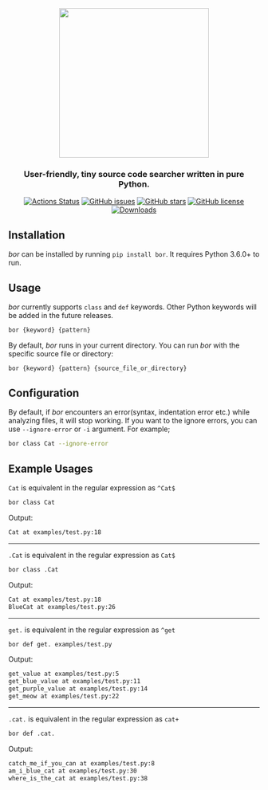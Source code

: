 <div align="center">
  <img src="/assets/logo/bor.png" width=300px />
  <h3>User-friendly, tiny source code searcher written in pure Python.</h3>
  <a href="https://github.com/furkanonder/bor/actions"><img alt="Actions Status" src="https://github.com/furkanonder/bor/workflows/Test/badge.svg"></a>
  <a href="https://github.com/furkanonder/bor/issues"><img alt="GitHub issues" src="https://img.shields.io/github/issues/furkanonder/bor"></a>
  <a href="https://github.com/furkanonder/bor/stargazers"><img alt="GitHub stars" src="https://img.shields.io/github/stars/furkanonder/bor"></a>
  <a href="https://github.com/furkanonder/bor/blob/main/LICENSE"><img alt="GitHub license" src="https://img.shields.io/github/license/furkanonder/bor"></a>
  <a href="https://pepy.tech/project/bor"><img alt="Downloads" src="https://pepy.tech/badge/bor"></a>
</div>

## Installation

_bor_ can be installed by running `pip install bor`. It requires Python 3.6.0+ to run.

## Usage

_bor_ currently supports `class` and `def` keywords. Other Python keywords will be added
in the future releases.

```sh
bor {keyword} {pattern}
```

By default, _bor_ runs in your current directory. You can run _bor_ with the specific
source file or directory:

```sh
bor {keyword} {pattern} {source_file_or_directory}
```

## Configuration

By default, if _bor_ encounters an error(syntax, indentation error etc.) while analyzing
files, it will stop working. If you want to the ignore errors, you can use
`--ignore-error` or `-i` argument. For example;

```sh
bor class Cat --ignore-error
```

## Example Usages

`Cat` is equivalent in the regular expression as `^Cat$`

```sh
bor class Cat
```

Output:

```sh
Cat at examples/test.py:18
```

---

`.Cat` is equivalent in the regular expression as `Cat$`

```sh
bor class .Cat
```

Output:

```sh
Cat at examples/test.py:18
BlueCat at examples/test.py:26
```

---

`get.` is equivalent in the regular expression as `^get`

```sh
bor def get. examples/test.py
```

Output:

```sh
get_value at examples/test.py:5
get_blue_value at examples/test.py:11
get_purple_value at examples/test.py:14
get_meow at examples/test.py:22
```

---

`.cat.` is equivalent in the regular expression as `cat+`

```sh
bor def .cat.
```

Output:

```sh
catch_me_if_you_can at examples/test.py:8
am_i_blue_cat at examples/test.py:30
where_is_the_cat at examples/test.py:38
```
